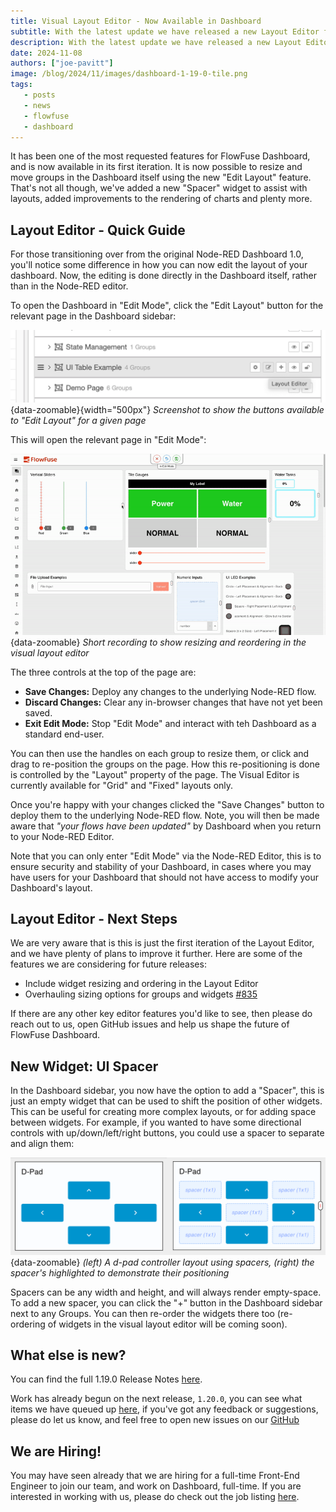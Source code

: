 ```yaml
---
title: Visual Layout Editor - Now Available in Dashboard
subtitle: With the latest update we have released a new Layout Editor for Dashboard, as well as new widgets and wide-spread improvements.
description: With the latest update we have released a new Layout Editor for Dashboard, as well as new widgets and wide-spread improvements.
date: 2024-11-08
authors: ["joe-pavitt"]
image: /blog/2024/11/images/dashboard-1-19-0-tile.png
tags:
   - posts
   - news
   - flowfuse
   - dashboard
---
```


It has been one of the most requested features for FlowFuse Dashboard, and is now available in its first iteration. It is now possible to resize and move groups in the Dashboard itself using the new "Edit Layout" feature. That's not all though, we've added a new "Spacer" widget to assist with layouts, added improvements to the rendering of charts and plenty more.

<!--more-->


## Layout Editor - Quick Guide

For those transitioning over from the original Node-RED Dashboard 1.0, you'll notice some difference in how you can now edit the layout of your dashboard. Now, the editing is done directly in the Dashboard itself, rather than in the Node-RED editor.

To open the Dashboard in "Edit Mode", click the "Edit Layout" button for the relevant page in the Dashboard sidebar:

![Screenshot showing the Edit Layout button in the Dashboard sidebar](./images/edit-layout-button.png){data-zoomable}{width="500px"}
_Screenshot to show the buttons available to "Edit Layout" for a given page_

This will open the relevant page in "Edit Mode":

![Short recording to show resizing and reordering in the visual layout editor](./images/wysiwyg-demo.gif){data-zoomable}
_Short recording to show resizing and reordering in the visual layout editor_

The three controls at the top of the page are:

- **Save Changes:** Deploy any changes to the underlying Node-RED flow.
- **Discard Changes:** Clear any in-browser changes that have not yet been saved.
- **Exit Edit Mode:** Stop "Edit Mode" and interact with teh Dashboard as a standard end-user.

You can then use the handles on each group to resize them, or click and drag to re-position the groups on the page. How this re-positioning is done is controlled by the "Layout" property of the page. The Visual Editor is currently available for "Grid" and "Fixed" layouts only.

Once you're happy with your changes clicked the "Save Changes" button to deploy them to the underlying Node-RED flow. Note, you will then be made aware that _"your flows have been updated"_ by Dashboard when you return to your Node-RED Editor.

Note that you can only enter "Edit Mode" via the Node-RED Editor, this is to ensure security and stability of your Dashboard, in cases where you may have users for your Dashboard that should not have access to modify your Dashboard's layout.

## Layout Editor - Next Steps

We are very aware that is this is just the first iteration of the Layout Editor, and we have plenty of plans to improve it further. Here are some of the features we are considering for future releases:

- Include widget resizing and ordering in the Layout Editor
- Overhauling sizing options for groups and widgets [#835](https://github.com/FlowFuse/node-red-dashboard/issues/835)

If there are any other key editor features you'd like to see, then please do reach out to us, open GitHub issues and help us shape the future of FlowFuse Dashboard.

## New Widget: UI Spacer

In the Dashboard sidebar, you now have the option to add a "Spacer", this is just an empty widget that can be used to shift the position of other widgets. This can be useful for creating more complex layouts, or for adding space between widgets. For example, if you wanted to have some directional controls with up/down/left/right buttons, you could use a spacer to separate and align them:

![(left) A d-pad controller layout using spacers, (right) the spacer's highlighted to demonstrate their positioning](./images/spacer-example.png){data-zoomable}
_(left) A d-pad controller layout using spacers, (right) the spacer's highlighted to demonstrate their positioning_

Spacers can be any width and height, and will always render empty-space. To add a new spacer, you can click the "+" button in the Dashboard sidebar next to any Groups. You can then re-order the widgets there too (re-ordering of widgets in the visual layout editor will be coming soon).

## What else is new?

You can find the full 1.19.0 Release Notes [here](https://github.com/FlowFuse/node-red-dashboard/releases/tag/v1.19.0).

Work has already begun on the next release, `1.20.0`, you can see what items we have queued up [here](https://github.com/orgs/FlowFuse/projects/15/views/1), if you've got any feedback or suggestions, please do let us know, and feel free to open new issues on our [GitHub](https://github.com/FlowFuse/node-red-dashboard/issues)

## We are Hiring!

You may have seen already that we are hiring for a full-time Front-End Engineer to join our team, and work on Dashboard, full-time. If you are interested in working with us, please do check out the job listing [here](https://job-boards.greenhouse.io/flowfuse/jobs/5185319004).
